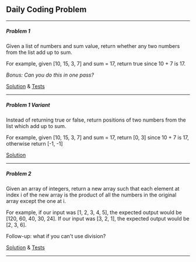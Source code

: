 ## Daily Coding Problem

---

##### Problem 1

Given a list of numbers and sum value, return whether any two numbers from the list add up to sum.

For example, given [10, 15, 3, 7] and sum = 17, return true since 10 + 7 is 17.

_Bonus: Can you do this in one pass?_
 
[Solution](src/main/java/io/codingproblem/Problem1.java) & [Tests](src/test/java/io/codingproblem/Problem1Test.java)

---

##### Problem 1 Variant

Instead of returning true or false, return positions of two numbers from the list which add up to sum.
 
For example, given [10, 15, 3, 7] and sum = 17, return [0, 3] since 10 + 7 is 17, otherwise return [-1, -1]

[Solution](src/main/java/io/codingproblem/Problem1Variant.java)

---

##### Problem 2

Given an array of integers, return a new array such that each element at index i of the new array is the product of all the numbers in the original array except the one at i.

For example, if our input was [1, 2, 3, 4, 5], the expected output would be [120, 60, 40, 30, 24]. If our input was [3, 2, 1], the expected output would be [2, 3, 6].

Follow-up: what if you can't use division?

[Solution](src/main/java/io/codingproblem/Problem2.java) & [Tests](src/test/java/io/codingproblem/Problem2Test.java)

---
